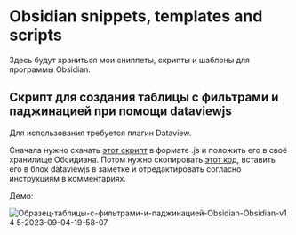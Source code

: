# Obsidian snippets, templates and scripts

Здесь будут храниться мои сниппеты, скрипты и шаблоны для программы Obsidian.

## Скрипт для создания таблицы с фильтрами и паджинацией при помощи dataviewjs

Для использования требуется плагин Dataview.

Сначала нужно скачать [этот скрипт](https://github.com/anareaty/obsidian-snippets-templates-and-scripts/blob/main/jvjs-table/dvFunctions.js) в формате .js и положить его в своё хранилище Обсидиана.
Потом нужно скопировать [этот код](https://github.com/anareaty/obsidian-snippets-templates-and-scripts/blob/main/jvjs-table/jataviewjs-table-with-filters-and-pagination.js), вставить его в блок dataviewjs в заметке и отредактировать согласно инструкциям в комментариях.

Демо:

![Образец-таблицы-с-фильтрами-и-паджинацией-Obsidian-Obsidian-v1 4 5-2023-09-04-19-58-07](https://github.com/anareaty/obsidian-snippets-templates-and-scripts/assets/55949830/cb27d390-093f-4a86-ad77-f659b3b01046)





